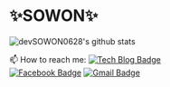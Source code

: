 <!--
**devSOWON0628/devSOWON0628** is a ✨ _special_ ✨ repository because its `README.md` (this file) appears on your GitHub profile.

Here are some ideas to get you started:

- 🔭 I’m currently working on ...
- 🌱 I’m currently learning ...
- 👯 I’m looking to collaborate on ...
- 🤔 I’m looking for help with ...
- 💬 Ask me about ...
- 📫 How to reach me: ...
- 😄 Pronouns: ...
- ⚡ Fun fact: ...
-->


<h1>✨SOWON✨</h1>


![devSOWON0628's github stats](https://github-readme-stats.vercel.app/api?username=devSOWON0628&show_icons=true&theme=tokyonight)

 📫 How to reach me:
 [![Tech Blog Badge](http://img.shields.io/badge/-Tech%20blog-black?style=flat-square&logo=github&link=https://devSOWON0628.github.io/index.html)](https://devSOWON0628.github.io/index.html)	
  [![Facebook Badge](https://img.shields.io/badge/facebook-1877f2?style=flat-square&logo=facebook&logoColor=white&link=https://https://www.facebook.com/profile.php?id=100011260749582)](https://www.facebook.com/profile.php?id=100011260749582)
  [![Gmail Badge](https://img.shields.io/badge/Gmail-d14836?style=flat-square&logo=Gmail&logoColor=white&link=mailto:s2018s29@gmail.com)](mailto:s2018s29@gmail.com)
	
